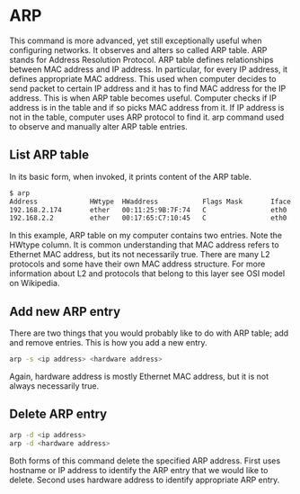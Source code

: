# ARP

This command is more advanced, yet still exceptionally useful when configuring networks. It observes and alters so called ARP table. ARP stands for Address Resolution Protocol. ARP table defines relationships between MAC address and IP address. In particular, for every IP address, it defines appropriate MAC address. This used when computer decides to send packet to certain IP address and it has to find MAC address for the IP address. This is when ARP table becomes useful. Computer checks if IP address is in the table and if so picks MAC address from it. If IP address is not in the table, computer uses ARP protocol to find it. arp command used to observe and manually alter ARP table entries.

## List ARP table

In its basic form, when invoked, it prints content of the ARP table.

```bash
$ arp
Address             HWtype  HWaddress           Flags Mask       Iface
192.168.2.174       ether   00:11:25:9B:7F:74   C                eth0
192.168.2.2         ether   00:17:65:C7:10:45   C                eth0
```

In this example, ARP table on my computer contains two entries. Note the HWtype column. It is common understanding that MAC address refers to Ethernet MAC address, but its not necessarily true. There are many L2 protocols and some have their own MAC address structure. For more information about L2 and protocols that belong to this layer see OSI model on Wikipedia.

## Add new ARP entry

There are two things that you would probably like to do with ARP table; add and remove entries. This is how you add a new entry.

```bash
arp -s <ip address> <hardware address>
```

Again, hardware address is mostly Ethernet MAC address, but it is not always necessarily true.

## Delete ARP entry

```bash
arp -d <ip address>
arp -d <hardware address>
```

Both forms of this command delete the specified ARP address. First uses hostname or IP address to identify the ARP entry that we would like to delete. Second uses hardware address to identify appropriate ARP entry.

